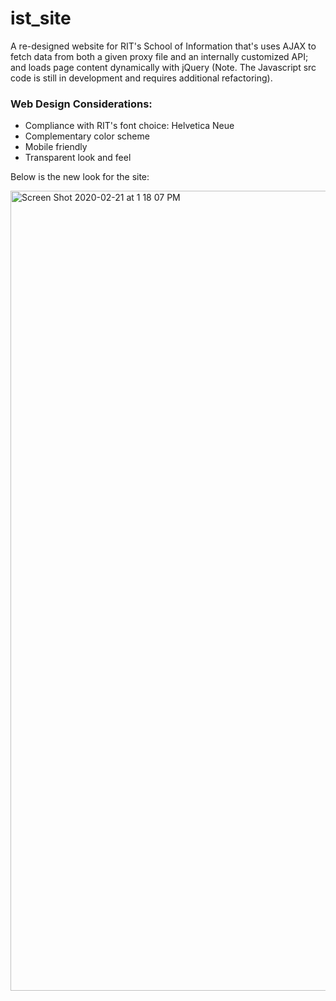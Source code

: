 # ist_site

A re-designed website for RIT's School of Information that's uses AJAX to fetch data from both a given proxy file and an internally customized API; and loads page content dynamically with jQuery (Note. The Javascript src code is still in development and requires additional refactoring).

### Web Design Considerations:
* Compliance with RIT's font choice: Helvetica Neue
* Complementary color scheme
* Mobile friendly
* Transparent look and feel

Below is the new look for the site:<br>

<img width="1280" alt="Screen Shot 2020-02-21 at 1 18 07 PM" src="https://user-images.githubusercontent.com/13804849/75060350-ac4c2180-54ac-11ea-9135-52cc154b401e.png">
